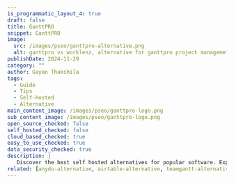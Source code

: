 ```yaml
---
is_programmatic_layout_4: true
draft: false
title: GanttPRO
snippet: GanttPRO
image:
  src: /images/pseo/ganttpro-alternative.png
  alt: ganttpro vs worklenz, alternative for ganttpro project managemet tool, task management, resource management, productivity, self-hosted
publishDate: 2024-11-29
category: ""
author: Gayan Thakshila
tags:
  - Guide
  - Tips
  - Self-Hosted
  - Alternative
main_content_image: /images/pseo/ganttpro-logo.png
sub_content_image: /images/pseo/ganttpro-logo.png
open_source_checked: false
self_hosted_checked: false
cloud_based_checked: true
easy_to_use_checked: true
data_security_checked: true
description: |
   Discover the best self hosted alternatives for popular software. Explore our comprehensive guides and find the perfect solution for your needs today.
related: [anydo-alternative, airtable-alternative, teamgantt-alternative, gantt-project-alternative]
---
```

